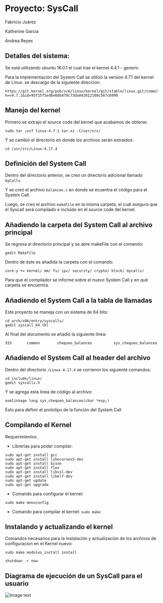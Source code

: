 # Proyecto: SysCall

Fabricio Juárez

Katherine García

Andrea Reyes

## Detalles del sistema:

Se está utilizando ubuntu 16.0.1 el cual trae el kernel 4.4.1 - generic

Para la implementación del System Call se utilizó la version 4.7.1 del kernel de Linux. 
se descargo de la siguiente direccion:

```
https://git.kernel.org/pub/scm/linux/kernel/git/stable/linux.git/commit/?h=v4.7.1&id=95f15f5ed6e68b479c73da842012108c567c6999
```

## Manejo del kernel

Primero se extrajo el source code del kernel que acabamos de obtener.
```
sudo tar ¡xvf linux-4.7.1.tar.xz -C/usr/src/
```

 Y se cambió el directorio en donde los archivos serán extraidos:
 ```
cd /usr/src/Linux-4.17.4
```

## Definición del System Call
Dentro del directorio anterior, se creó un directorio adicional llamado  ```myCalls```. 

Y se creó el archivo ```balanceo.c``` en donde se ecuentra el código para el System Call. 

Luego, se creó el archivo ```makeFile``` en la misma carpeta, el cuál asegura que el Syscall será compilado e incluido en el source code del kernel.


## Añadiendo la carpeta del System Call al archivo principal
Se regresa al directorio principal y se abre makeFile con el comando:
 ```
gedit Makefile
```

Dentro de éste es añadida la carpeta con el comando:
 ```
core-y += kernel/ mm/ fs/ ipc/ security/ crypto/ block/ mycalls/
```

Para que el compilador se informe sobre el nuevo System Call y en qué carpeta se encuentra.

## Añadiendo el System Call a la tabla de llamadas
Este proyecto se maneja con un sistema de 64 bits:
 ```
cd arch/x86/entry/syscalls/
gedit syscall_64.tbl
```

Al final del documento se añadió la siguiente línea:
 ```
333       common        chequeo_balanceo          sys_chequeo_balanceo
```

## Añadiendo el System Call al header del archivo
Dentro del directorio  ```/Linux-4.17.4``` se corrieron los siguiente comandos:
 ```
cd include/linux/
gedit syscalls.h
```
Y se agrega esta linea de código al archivo:

 ```
asmlinkage long sys_chequeo_balanceo(char *exp;)
```

Esto para definir el prototipo de la función del System Call


## Compilando el Kernel
Requerimientos:

- Librerias para poder compilar:
 ```
sudo apt-get install gcc
sudo apt-get install libncurses5-dev
sudo apt-get install bison
sudo apt-get install flex
sudo apt-get install libssl-dev
sudo apt-get install libelf-dev
sudo apt-get update
sudo apt-get upgrade
```

- Comando para configurar el kernel:
 ```
sudo make menuconfig
```

- Comando para compilar el kernel:
 ``` sudo make ``` 
 
 ## Instalando y actualizando el kernel
 Comandos necesarios para la instalación y actualización de los archivos de configuracion en el Kernel nuevo:
```
sudo make modules_install install

shutdown -r now
```
 
 
## Diagrama de ejecución de un SysCall para el usuario
![Image text](https://github.com/katherineggs/SysCall/blob/main/diagrama%20de%20ejecucion%20de%20syscall%20para%20usuario.jpg)
 
 
 
 
 


